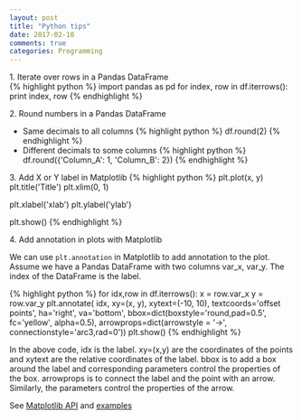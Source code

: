 ```yaml
---
layout: post
title: "Python tips"
date: 2017-02-10
comments: true
categories: Programming
---
```



1\.  Iterate over rows in a Pandas DataFrame  
{% highlight python %}
import pandas as pd
for index, row in df.iterrows():
	print index, row
{% endhighlight %}  





2\. Round numbers in a Pandas DataFrame  
* Same decimals to all columns
    {% highlight python %}
df.round(2)
    {% endhighlight %}
* Different decimals to some columns
    {% highlight python %}
df.round({'Column_A': 1, 'Column_B': 2})
    {% endhighlight %}


3\. Add X or Y label in Matplotlib
{% highlight python %}
plt.plot(x, y)
plt.title('Title')
plt.xlim(0, 1)

plt.xlabel('xlab')
plt.ylabel('ylab')

plt.show()
{% endhighlight %}



4\. Add annotation in plots with Matplotlib

We can use `plt.annotation` in Matplotlib to add annotation to the plot. Assume we have a Pandas DataFrame with two columns var_x, var_y. The index of the DataFrame is the label.

{% highlight python %}
for idx,row in df.iterrows():
    x = row.var_x
    y = row.var_y
    plt.annotate(
        idx,
        xy=(x, y), xytext=(-10, 10),
        textcoords='offset points', ha='right', va='bottom',
        bbox=dict(boxstyle='round,pad=0.5', fc='yellow', alpha=0.5),
        arrowprops=dict(arrowstyle = '->', connectionstyle='arc3,rad=0'))
plt.show()
{% endhighlight %}

In the above code, idx is the label. xy=(x,y) are the coordinates of the points and xytext are the relative coordinates of the label. bbox is to add a box around the label and corresponding parameters control the properties of the box. arrowprops is to connect the label and the point with an arrow. Similarly, the parameters control the properties of the arrow. 

See [Matplotlib API](http://matplotlib.org/api/pyplot_api.html#matplotlib.pyplot.annotate) and [examples](http://matplotlib.org/examples/pylab_examples/annotation_demo2.html)